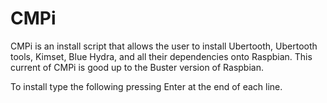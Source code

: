 # CMPi

CMPi is an install script that allows the user to install Ubertooth, Ubertooth tools, Kimset, Blue Hydra, and all their dependencies onto Raspbian. This current of CMPi is good up to the Buster version of Raspbian.

To install type the following pressing Enter at the end of each line.
